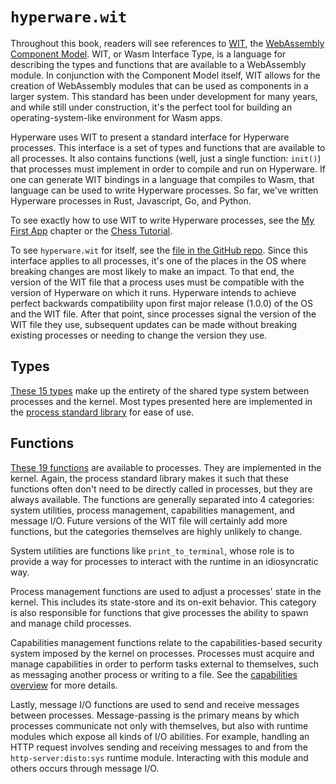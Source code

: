# `hyperware.wit`

Throughout this book, readers will see references to [WIT](https://component-model.bytecodealliance.org/design/wit.html), the [WebAssembly Component Model](https://github.com/WebAssembly/component-model).
WIT, or Wasm Interface Type, is a language for describing the types and functions that are available to a WebAssembly module.
In conjunction with the Component Model itself, WIT allows for the creation of WebAssembly modules that can be used as components in a larger system.
This standard has been under development for many years, and while still under construction, it's the perfect tool for building an operating-system-like environment for Wasm apps.

Hyperware uses WIT to present a standard interface for Hyperware processes.
This interface is a set of types and functions that are available to all processes.
It also contains functions (well, just a single function: `init()`) that processes must implement in order to compile and run on Hyperware.
If one can generate WIT bindings in a language that compiles to Wasm, that language can be used to write Hyperware processes.
So far, we've written Hyperware processes in Rust, Javascript, Go, and Python.

To see exactly how to use WIT to write Hyperware processes, see the [My First App](../my_first_app/chapter_1.md) chapter or the [Chess Tutorial](../chess_app/chess_engine.md).

To see `hyperware.wit` for itself, see the [file in the GitHub repo](https://github.com/hyperware-ai/hyperware-wit/blob/v1.0.0/hyperware.wit).
Since this interface applies to all processes, it's one of the places in the OS where breaking changes are most likely to make an impact.
To that end, the version of the WIT file that a process uses must be compatible with the version of Hyperware on which it runs.
Hyperware intends to achieve perfect backwards compatibility upon first major release (1.0.0) of the OS and the WIT file.
After that point, since processes signal the version of the WIT file they use, subsequent updates can be made without breaking existing processes or needing to change the version they use.

## Types

[These 15 types](https://github.com/hyperware-ai/hyperware-wit/blob/v1.0.0/hyperware.wit#L5-L112) make up the entirety of the shared type system between processes and the kernel.
Most types presented here are implemented in the [process standard library](../process_stdlib/overview.md) for ease of use.

## Functions

[These 19 functions](https://github.com/hyperware-ai/hyperware-wit/blob/v1.0.0/hyperware.wit#L114-L213) are available to processes.
They are implemented in the kernel.
Again, the process standard library makes it such that these functions often don't need to be directly called in processes, but they are always available.
The functions are generally separated into 4 categories: system utilities, process management, capabilities management, and message I/O.
Future versions of the WIT file will certainly add more functions, but the categories themselves are highly unlikely to change.

System utilities are functions like `print_to_terminal`, whose role is to provide a way for processes to interact with the runtime in an idiosyncratic way.

Process management functions are used to adjust a processes' state in the kernel.
This includes its state-store and its on-exit behavior.
This category is also responsible for functions that give processes the ability to spawn and manage child processes.

Capabilities management functions relate to the capabilities-based security system imposed by the kernel on processes.
Processes must acquire and manage capabilities in order to perform tasks external to themselves, such as messaging another process or writing to a file.
See the [capabilities overview](../system/process/capabilities.md) for more details.

Lastly, message I/O functions are used to send and receive messages between processes.
Message-passing is the primary means by which processes communicate not only with themselves, but also with runtime modules which expose all kinds of I/O abilities.
For example, handling an HTTP request involves sending and receiving messages to and from the `http-server:disto:sys` runtime module.
Interacting with this module and others occurs through message I/O.
